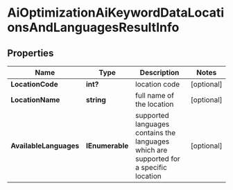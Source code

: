 # AiOptimizationAiKeywordDataLocationsAndLanguagesResultInfo


## Properties

| Name | Type | Description | Notes |
|------------ | ------------- | ------------- | -------------|
**LocationCode** | **int?** | location code |[optional]|
**LocationName** | **string** | full name of the location |[optional]|
**AvailableLanguages** | **IEnumerable<AvailableLanguages>** | supported languages<br>contains the languages which are supported for a specific location |[optional]|